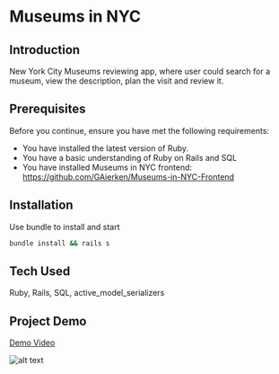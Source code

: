 # Museums in NYC

## Introduction
New York City Museums reviewing app, where user could search for a museum, view the description, plan the visit and review it.

## Prerequisites 
Before you continue, ensure you have met the following requirements:
* You have installed the latest version of Ruby.
* You have a basic understanding of Ruby on Rails and SQL
* You have installed Museums in NYC frontend: https://github.com/GAierken/Museums-in-NYC-Frontend

## Installation 
Use bundle to install and start
```bash
bundle install && rails s
```
## Tech Used
Ruby, Rails, SQL, active_model_serializers

## Project Demo
[Demo Video](https://www.youtube.com/watch?v=1PeeuhozAIo&feature=youtu.be)


![alt text](https://github.com/GAierken/Museums-in-NYC-Frontend/raw/master/Museums.gif "Flatiron Shopping")
